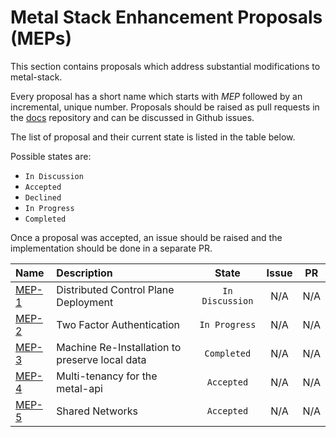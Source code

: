 # Metal Stack Enhancement Proposals (MEPs)

This section contains proposals which address substantial modifications to metal-stack.

Every proposal has a short name which starts with *MEP* followed by an incremental, unique number. Proposals should be raised as pull requests in the [docs](https://github.com/metal-stack/docs) repository and can be discussed in Github issues.

The list of proposal and their current state is listed in the table below.

Possible states are:

- `In Discussion`
- `Accepted`
- `Declined`
- `In Progress`
- `Completed`

Once a proposal was accepted, an issue should be raised and the implementation should be done in a separate PR.

| Name                              | Description                                    |      State      | Issue | PR  |
|:--------------------------------- |:---------------------------------------------- |:---------------:|:-----:|:---:|
| [MEP-1](MEP1/README.md) | Distributed Control Plane Deployment           | `In Discussion` |  N/A  | N/A |
| [MEP-2](MEP2/README.md) | Two Factor Authentication                      |  `In Progress`  |  N/A  | N/A |
| [MEP-3](MEP3/README.md) | Machine Re-Installation to preserve local data |   `Completed`   |  N/A  | N/A |
| [MEP-4](MEP4/README.md) | Multi-tenancy for the metal-api                |   `Accepted`    |  N/A  | N/A |
| [MEP-5](MEP5/README.md) | Shared Networks                                |   `Accepted`    |  N/A  | N/A |
